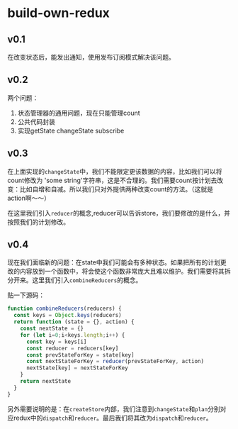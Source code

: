 # build-own-redux

## v0.1

在改变状态后，能发出通知，使用发布订阅模式解决该问题。

## v0.2

两个问题：

1. 状态管理器的通用问题，现在只能管理count
2. 公共代码封装
3. 实现getState changeState subscribe

## v0.3

在上面实现的`changeState`中，我们不能限定更该数据的内容，比如我们可以将count修改为
'some string'字符串，这是不合理的。我们需要count按计划去改变：比如自增和自减。所以我们只对外提供两种改变count的方法。（这就是action啊～～）

在这里我们引入`reducer`的概念,reducer可以告诉store，我们要修改的是什么，并按照我们的计划修改。

## v0.4

现在我们面临新的问题：在state中我们可能会有多种状态。如果把所有的计划更改的内容放到一个函数中，将会使这个函数非常庞大且难以维护。我们需要将其拆分开来。这里我们引入`combineReducers`的概念。

贴一下源码：

``` js
function combineReducers(reducers) {
  const keys = Object.keys(reducers)
  return function (state = {}, action) {
    const nextState = {}
    for (let i=0;i<keys.length;i++) {
      const key = keys[i]
      const reducer = reducers[key]
      const prevStateForKey = state[key]
      const nextStateForKey = reducer(prevStateForKey, action)
      nextState[key] = nextStateForKey
    }
    return nextState
  }
}
```

另外需要说明的是：在`createStore`内部，我们注意到`changeState`和`plan`分别对应redux中的`dispatch`和`reducer`。最后我们将其改为`dispatch`和`reducer`。
